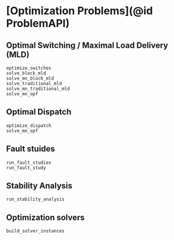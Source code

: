 # [Optimization Problems](@id ProblemAPI)

## Optimal Switching / Maximal Load Delivery (MLD)

```@docs
optimize_switches
solve_block_mld
solve_mn_block_mld
solve_traditional_mld
solve_mn_traditional_mld
solve_mn_opf
```

## Optimal Dispatch

```@docs
optimize_dispatch
solve_mn_opf
```

## Fault stuides

```@docs
run_fault_studies
run_fault_study
```

## Stability Analysis

```@docs
run_stability_analysis
```

## Optimization solvers

```@docs
build_solver_instances
```
